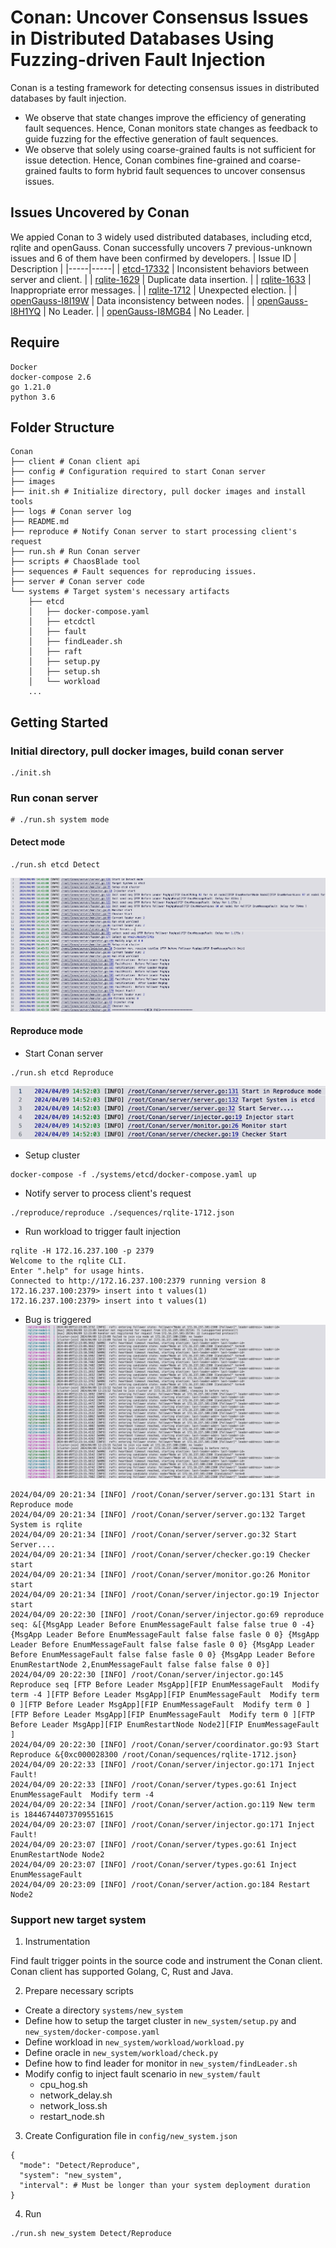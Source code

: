 # Conan: Uncover Consensus Issues in Distributed Databases Using Fuzzing-driven Fault Injection
Conan is a testing framework for detecting consensus issues in distributed databases by fault injection. 


* We observe that state changes improve the efficiency of generating fault sequences. Hence, Conan monitors state changes as feedback to guide fuzzing for the effective generation of fault sequences. 
* We observe that solely using coarse-grained faults is not sufficient for issue detection. Hence, Conan combines fine-grained and coarse-grained faults to form hybrid fault sequences to uncover consensus issues. 

## Issues Uncovered by Conan
We appied Conan to 3 widely used distributed databases, including etcd, rqlite and openGauss. Conan successfully uncovers 7  previous-unknown issues and 6 of them have been confirmed by developers. 
| Issue ID | Description | 
|-----|-----|
| [etcd-17332](https://github.com/etcd-io/etcd/issues/17332) | Inconsistent behaviors between server and client. | 
| [rqlite-1629](https://github.com/rqlite/rqlite/pull/1629) | Duplicate data insertion. | 
| [rqlite-1633](https://github.com/rqlite/rqlite/pull/1633) | Inappropriate error messages.  | 
| [rqlite-1712](https://github.com/rqlite/rqlite/issues/1712) | Unexpected election. | 
| [openGauss-I8I19W](https://gitee.com/opengauss/openGauss-server/issues/I8I19W) | Data inconsistency between nodes. | 
| [openGauss-I8H1YQ](https://gitee.com/opengauss/openGauss-server/issues/I8H1YQ) | No Leader. | 
| [openGauss-I8MGB4](https://gitee.com/opengauss/openGauss-server/issues/I8MGB4) | No Leader. |

## Require
```
Docker
docker-compose 2.6
go 1.21.0
python 3.6
```

## Folder Structure
```
Conan
├── client # Conan client api
├── config # Configuration required to start Conan server 
├── images
├── init.sh # Initialize directory, pull docker images and install tools
├── logs # Conan server log
├── README.md
├── reproduce # Notify Conan server to start processing client's request
├── run.sh # Run Conan server
├── scripts # ChaosBlade tool
├── sequences # Fault sequences for reproducing issues. 
├── server # Conan server code
└── systems # Target system's necessary artifacts
    ├── etcd
    │   ├── docker-compose.yaml 
    │   ├── etcdctl
    │   ├── fault
    │   ├── findLeader.sh
    │   ├── raft
    │   ├── setup.py
    │   ├── setup.sh
    │   └── workload
    ...
```

## Getting Started
### Initial directory, pull docker images, build conan server
```
./init.sh
```
### Run conan server
```
# ./run.sh system mode 
```
#### Detect mode
```
./run.sh etcd Detect
```
![detect log](./images/log.png)


#### Reproduce mode
* Start Conan server
```
./run.sh etcd Reproduce
```
![reproduce log](./images/reproduce-log1.png)
* Setup cluster
```
docker-compose -f ./systems/etcd/docker-compose.yaml up
```
* Notify server to process client's request
```
./reproduce/reproduce ./sequences/rqlite-1712.json
```
* Run workload to trigger fault injection
```
rqlite -H 172.16.237.100 -p 2379
Welcome to the rqlite CLI.
Enter ".help" for usage hints.
Connected to http://172.16.237.100:2379 running version 8
172.16.237.100:2379> insert into t values(1)
172.16.237.100:2379> insert into t values(1)
```

* Bug is triggered
![result](./images/res.png)
```
2024/04/09 20:21:34 [INFO] /root/Conan/server/server.go:131 Start in Reproduce mode
2024/04/09 20:21:34 [INFO] /root/Conan/server/server.go:132 Target System is rqlite
2024/04/09 20:21:34 [INFO] /root/Conan/server/server.go:32 Start Server....
2024/04/09 20:21:34 [INFO] /root/Conan/server/checker.go:19 Checker start
2024/04/09 20:21:34 [INFO] /root/Conan/server/monitor.go:26 Monitor start
2024/04/09 20:21:34 [INFO] /root/Conan/server/injector.go:19 Injector start
2024/04/09 20:22:30 [INFO] /root/Conan/server/injector.go:69 reproduce seq: &[{MsgApp Leader Before EnumMessageFault false false true 0 -4} {MsgApp Leader Before EnumMessageFault false false fasle 0 0} {MsgApp Leader Before EnumMessageFault false false fasle 0 0} {MsgApp Leader Before EnumMessageFault false false fasle 0 0} {MsgApp Leader Before EnumRestartNode 2,EnumMessageFault false false false 0 0}]
2024/04/09 20:22:30 [INFO] /root/Conan/server/injector.go:145 Reproduce seq [FTP Before Leader MsgApp][FIP EnumMessageFault  Modify term -4 ][FTP Before Leader MsgApp][FIP EnumMessageFault  Modify term 0 ][FTP Before Leader MsgApp][FIP EnumMessageFault  Modify term 0 ][FTP Before Leader MsgApp][FIP EnumMessageFault  Modify term 0 ][FTP Before Leader MsgApp][FIP EnumRestartNode Node2][FIP EnumMessageFault ]
2024/04/09 20:22:30 [INFO] /root/Conan/server/coordinator.go:93 Start Reproduce &{0xc000028300 /root/Conan/sequences/rqlite-1712.json}
2024/04/09 20:22:33 [INFO] /root/Conan/server/injector.go:171 Inject Fault!
2024/04/09 20:22:33 [INFO] /root/Conan/server/types.go:61 Inject EnumMessageFault  Modify term -4 
2024/04/09 20:22:34 [INFO] /root/Conan/server/action.go:119 New term is 18446744073709551615
2024/04/09 20:23:07 [INFO] /root/Conan/server/injector.go:171 Inject Fault!
2024/04/09 20:23:07 [INFO] /root/Conan/server/types.go:61 Inject EnumRestartNode Node2
2024/04/09 20:23:07 [INFO] /root/Conan/server/types.go:61 Inject EnumMessageFault 
2024/04/09 20:23:09 [INFO] /root/Conan/server/action.go:184 Restart Node2

```

### Support new target system
1. Instrumentation

Find fault trigger points in the source code and instrument the Conan client. 
Conan client has supported Golang, C, Rust and Java.

2. Prepare necessary scripts 
* Create a directory `systems/new_system`
* Define how to setup the target cluster in `new_system/setup.py` and `new_system/docker-compose.yaml`
* Define workload in `new_system/workload/workload.py`
* Define oracle in `new_system/workload/check.py`
* Define how to find leader for monitor in `new_system/findLeader.sh`
* Modify config to inject fault scenario in `new_system/fault`
    * cpu_hog.sh
    * network_delay.sh
    * network_loss.sh
    * restart_node.sh

3. Create Configuration file in `config/new_system.json`

```
{
  "mode": "Detect/Reproduce",
  "system": "new_system",
  "interval": # Must be longer than your system deployment duration
}
```

4. Run

```
./run.sh new_system Detect/Reproduce
```



